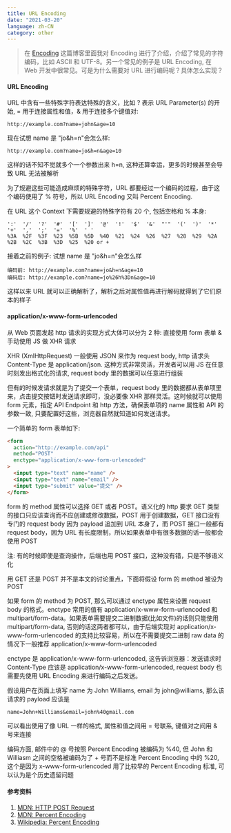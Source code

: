 ```yaml
---
title: URL Encoding
date: "2021-03-20"
language: zh-CN
category: other
---
```


> 在 [Encoding](https://blog.realrz.com/encoding) 这篇博客里面我对 Encoding 进行了介绍，介绍了常见的字符编码，比如 ASCII 和 UTF-8。另一个常见的例子是 URL Encoding, 在 Web 开发中很常见。可是为什么需要对 URL 进行编码呢？具体怎么实现？

#### URL Encoding

URL 中含有一些特殊字符表达特殊的含义，比如 ? 表示 URL Parameter(s) 的开始, = 用于连接属性和值，& 用于连接多个键值对:

```console
http://example.com?name=john&age=10
```

现在试想 name 是 "jo&h=n"会怎么样:

```console
http://example.com?name=jo&h=n&age=10
```

这样的话不知不觉就多个一个参数出来 h=n, 这种还算幸运，更多的时候甚至会导致 URL 无法被解析

为了规避这些可能造成麻烦的特殊字符，URL 都要经过一个编码的过程，由于这个编码使用了 % 符号，所以 URL Encoding 又叫 Percent Encoding.

在 URL 这个 Context 下需要规避的特殊字符有 20 个, 包括空格和 % 本身:

```console
':'  '/'  '?'  '#'  '['  ']'  '@'  '!'  '$'  '&'  "'"  '('  ')'  '*'  '+'  ','  ';'  '='  '%'  ' '
%3A  %2F  %3F  %23  %5B  %5D  %40  %21  %24  %26  %27  %28  %29  %2A  %2B  %2C  %3B  %3D  %25  %20 or +
```

接着之前的例子: 试想 name 是 "jo&h=n"会怎么样

```console
编码前: http://example.com?name=jo&h=n&age=10
编码后: http://example.com?name=jo%26h%3Dn&age=10
```

这样以来 URL 就可以正确解析了，解析之后对属性值再进行解码就得到了它们原本的样子

#### application/x-www-form-urlencoded

从 Web 页面发起 http 请求的实现方式大体可以分为 2 种: 直接使用 form 表单 & 手动使用 JS 做 XHR 请求

XHR (XmlHttpRequest) 一般使用 JSON 来作为 request body, http 请求头 Content-Type 是 application/json. 这种方式非常灵活，开发者可以用 JS 在任意时刻发出格式化的请求, request body 里的数据可以任意进行组装

但有的时候发请求就是为了提交一个表单，request body 里的数据都从表单项里来，点击提交按钮时发送请求即可，没必要像 XHR 那样灵活。这时候就可以使用 form 元素，指定 API Endpoint 和 http 方法，确保表单项的 name 属性和 API 的参数一致, 只要配置好这些，浏览器自然就知道如何发送请求。

一个简单的 form 表单如下:

```html
<form
  action="http://example.com/api"
  method="POST"
  enctype="application/x-www-form-urlencoded"
>
  <input type="text" name="name" />
  <input type="text" name="email" />
  <input type="submit" value="提交" />
</form>
```

form 的 method 属性可以选择 GET 或者 POST。语义化的 http 要求 GET 类型的接口只应该查询而不应创建或修改数据，POST 用于创建数据，GET 接口没有专门的 request body 因为 payload 追加到 URL 本身了，而 POST 接口一般都有 request body，因为 URL 有长度限制，所以如果表单中有很多数据的话一般都会使用 POST

注: 有的时候即使是查询操作，后端也用 POST 接口，这种没有错，只是不够语义化

用 GET 还是 POST 并不是本文的讨论重点，下面将假设 form 的 method 被设为 POST

如果 form 的 method 为 POST, 那么可以通过 enctype 属性来设置 request body 的格式。enctype 常用的值有 application/x-www-form-urlencoded 和 multipart/form-data。如果表单需要提交二进制数据(比如文件)的话则只能使用 multipart/form-data, 否则的话这两者都可以，由于后端实现对 application/x-www-form-urlencoded 的支持比较容易，所以在不需要提交二进制 raw data 的情况下一般推荐 application/x-www-form-urlencoded

enctype 是 application/x-www-form-urlencoded, 这告诉浏览器：发送请求时 Content-Type 应该是 application/x-www-form-urlencoded, request body 也需要先使用 URL Encoding 来进行编码之后发送。

假设用户在页面上填写 name 为 John Williams, email 为 john@williams, 那么该请求的 payload 应该是

```console
name=John+Williams&email=john%40gmail.com
```

可以看出使用了像 URL 一样的格式, 属性和值之间用 = 号联系, 键值对之间用 & 号来连接

编码方面, 邮件中的 @ 号按照 Percent Encoding 被编码为 %40, 但 John 和 Williasm 之间的空格被编码为了 + 号而不是标准 Percent Encoding 中的 %20, 这个是因为 x-www-form-urlencoded 用了比较早的 Percent Encoding 标准, 可以认为是个历史遗留问题

#### 参考资料

1. [MDN: HTTP POST Request](https://developer.mozilla.org/en-US/docs/Web/HTTP/Methods/POST)
2. [MDN: Percent Encoding](https://developer.mozilla.org/en-US/docs/Glossary/percent-encoding)
3. [Wikipedia: Percent Encoding](https://en.wikipedia.org/wiki/Percent-encoding)
